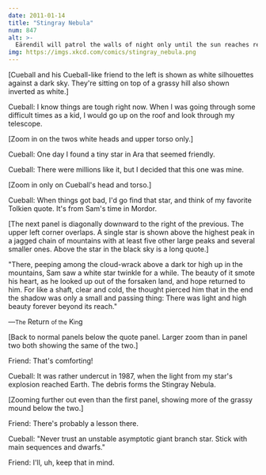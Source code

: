 ```yaml
---
date: 2011-01-14
title: "Stingray Nebula"
num: 847
alt: >-
  Eärendil will patrol the walls of night only until the sun reaches red giant stage, engulfing the Morning Star on his brow. Light and high beauty are passing things as well.
img: https://imgs.xkcd.com/comics/stingray_nebula.png
---
```

[Cueball and his Cueball-like friend to the left is shown as white silhouettes against a dark sky. They're sitting on top of a grassy hill also shown inverted as white.]

Cueball: I know things are tough right now. When I was going through some difficult times as a kid, I would go up on the roof and look through my telescope.

[Zoom in on the twos white heads and upper torso only.]

Cueball: One day I found a tiny star in Ara that seemed friendly.

Cueball: There were millions like it, but I decided that this one was mine.

[Zoom in only on Cueball's head and torso.]

Cueball: When things got bad, I'd go find that star, and think of my favorite Tolkien quote. It's from Sam's time in Mordor.

[The next panel is diagonally downward to the right of the previous. The upper left corner overlaps. A single star is shown above the highest peak in a jagged chain of mountains with at least five other large peaks and several smaller ones. Above the star in the black sky is a long quote.]

"There, peeping among the cloud-wrack above a dark tor high up in the mountains, Sam saw a white star twinkle for a while. The beauty of it smote his heart, as he looked up out of the forsaken land, and hope returned to him. For like a shaft, clear and cold, the thought pierced him that in the end the shadow was only a small and passing thing: There was light and high beauty forever beyond its reach."

—<small>The</small> Return <small>of the</small> K<small>in</small>g

[Back to normal panels below the quote panel. Larger zoom than in panel two both showing the same of the two.]

Friend: That's comforting!

Cueball: It was rather undercut in 1987, when the light from my star's explosion reached Earth. The debris forms the Stingray Nebula.

[Zooming further out even than the first panel, showing more of the grassy mound below the two.]

Friend: There's probably a lesson there.

Cueball: "Never trust an unstable asymptotic giant branch star. Stick with main sequences and dwarfs."

Friend: I'll, uh, keep that in mind.
